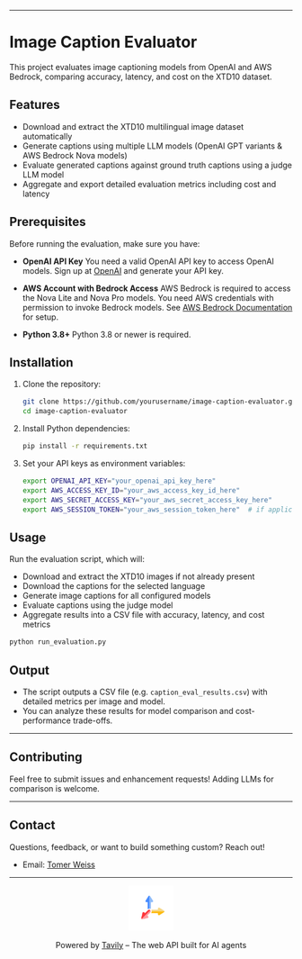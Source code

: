 
---

# Image Caption Evaluator

This project evaluates image captioning models from OpenAI and AWS Bedrock, comparing accuracy, latency, and cost on the XTD10 dataset.

## Features

* Download and extract the XTD10 multilingual image dataset automatically
* Generate captions using multiple LLM models (OpenAI GPT variants & AWS Bedrock Nova models)
* Evaluate generated captions against ground truth captions using a judge LLM model
* Aggregate and export detailed evaluation metrics including cost and latency

## Prerequisites

Before running the evaluation, make sure you have:

* **OpenAI API Key**
  You need a valid OpenAI API key to access OpenAI models. Sign up at [OpenAI](https://platform.openai.com/signup) and generate your API key.

* **AWS Account with Bedrock Access**
  AWS Bedrock is required to access the Nova Lite and Nova Pro models. You need AWS credentials with permission to invoke Bedrock models.
  See [AWS Bedrock Documentation](https://aws.amazon.com/bedrock/) for setup.

* **Python 3.8+**
  Python 3.8 or newer is required.

## Installation

1. Clone the repository:

   ```bash
   git clone https://github.com/yourusername/image-caption-evaluator.git
   cd image-caption-evaluator
   ```

2. Install Python dependencies:

   ```bash
   pip install -r requirements.txt
   ```

3. Set your API keys as environment variables:

   ```bash
   export OPENAI_API_KEY="your_openai_api_key_here"
   export AWS_ACCESS_KEY_ID="your_aws_access_key_id_here"
   export AWS_SECRET_ACCESS_KEY="your_aws_secret_access_key_here"
   export AWS_SESSION_TOKEN="your_aws_session_token_here"  # if applicable
   ```

## Usage

Run the evaluation script, which will:

* Download and extract the XTD10 images if not already present
* Download the captions for the selected language
* Generate image captions for all configured models
* Evaluate captions using the judge model
* Aggregate results into a CSV file with accuracy, latency, and cost metrics

```bash
python run_evaluation.py 
```

## Output

* The script outputs a CSV file (e.g. `caption_eval_results.csv`) with detailed metrics per image and model.
* You can analyze these results for model comparison and cost-performance trade-offs.



---
##  Contributing

Feel free to submit issues and enhancement requests!
Adding LLMs for comparison is welcome.

---

##  Contact

Questions, feedback, or want to build something custom? Reach out!

- Email: [Tomer Weiss](mailto:tomer@tavily.com)


---

<div align="center">
  <img src="images/logo_circle.png" alt="Tavily Logo" width="80"/>
  <p>Powered by <a href="https://tavily.com">Tavily</a> – The web API built for AI agents</p>
</div>
